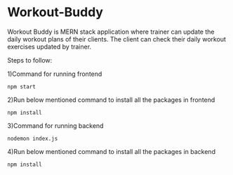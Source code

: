 # Workout-Buddy
Workout Buddy is MERN stack application where trainer can update the daily workout plans of their clients. The client can check their daily workout exercises updated by trainer.

Steps to follow:

1)Command for running frontend

```
npm start
```

2)Run below mentioned command to install all the packages in frontend

```
npm install
```

3)Command for running backend

```
nodemon index.js
```

4)Run below mentioned command to install all the packages in backend

```
npm install
```
